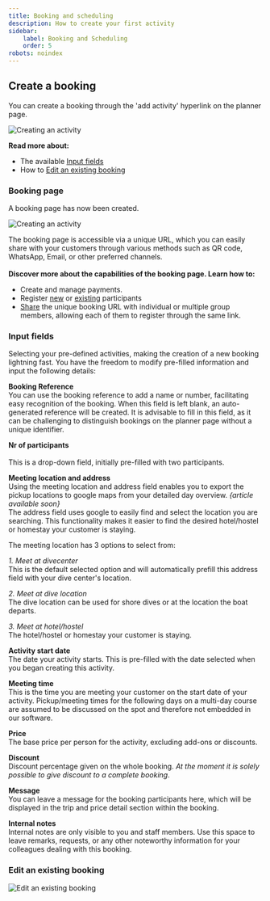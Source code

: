 ```yaml
---
title: Booking and scheduling
description: How to create your first activity
sidebar:
    label: Booking and Scheduling
    order: 5
robots: noindex
---
```


## Create a booking
You can create a booking through the 'add activity' hyperlink on the planner page.

![Creating an activity](/images/Creating_an_activity.jpg)

**Read more about:**
- The available [Input fields](/user_manual/booking_and_scheduling/#input-fields)
- How to [Edit an existing booking](/user_manual/booking_and_scheduling/#edit-an-existing-booking)

### Booking page

A booking page has now been created.

![Creating an activity](/images/Creating_an_activity2.jpg)

The booking page is accessible via a unique URL, which you can easily share with your customers through various methods such as QR code, WhatsApp, Email, or other preferred channels.
</br></br>
**Discover more about the capabilities of the booking page. Learn how to:**
- Create and manage payments.
- Register [new](/user_manual/registration_methods/#12-send-a-personalized-email) or [existing](/user_manual/registration_methods/#13-select-an-existing-registration) participants 
- [Share](/user_manual/registration_methods/#11-share-the-booking-url) the unique booking URL with individual or multiple group members, allowing each of them to register through the same link.

### Input fields
Selecting your pre-defined activities, making the creation of a new booking lightning fast. You have the freedom to modify pre-filled information and input the following details:

**Booking Reference** 
</br>You can use the booking reference to add a name or number, facilitating easy recognition of the booking. When this field is left blank, an auto-generated reference will be created. It is advisable to fill in this field, as it can be challenging to distinguish bookings on the planner page without a unique identifier.

**Nr of participants** 
<br></br>This is a drop-down field, initially pre-filled with two participants.

**Meeting location and address** 
</br>Using the meeting location and address field enables you to export the pickup locations to google maps from your detailed day overview. *{article available soon}* 
</br>The address field uses google to easily find and select the location you are searching. This functionality makes it easier to find the desired hotel/hostel or homestay your customer is staying.

The meeting location has 3 options to select from:

*1. Meet at divecenter*
</br>This is the default selected option and will automatically prefill this address field with your dive center's location. 

*2. Meet at dive location*
</br>The dive location can be used for shore dives or at the location the boat departs.

*3. Meet at hotel/hostel*
</br>The hotel/hostel or homestay your customer is staying. 

**Activity start date** 
</br>The date your activity starts. This is pre-filled with the date selected when you began creating this activity.

**Meeting time** </br>
This is the time you are meeting your customer on the start date of your activity. 
Pickup/meeting times for the following days on a multi-day course are assumed to be discussed on the spot and therefore not embedded in our software.

**Price**
</br>The base price per person for the activity, excluding add-ons or discounts.

**Discount**
</br>Discount percentage given on the whole booking. *At the moment it is solely possible to give discount to a complete booking*.

**Message**
</br>You can leave a message for the booking participants here, which will be displayed in the trip and price detail section within the booking.

**Internal notes**
</br>Internal notes are only visible to you and staff members. Use this space to leave remarks, requests, or any other noteworthy information for your colleagues dealing with this booking.

### Edit an existing booking

![Edit an existing booking](/images/edit_an_existing_booking.jpg)